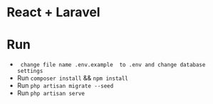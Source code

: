 # React + Laravel

# Run
- ``` change file name .env.example  to .env and change database settings```
- Run ```composer install``` && ```npm install```
- Run ```php artisan migrate --seed```
- Run ```php artisan serve```
	
